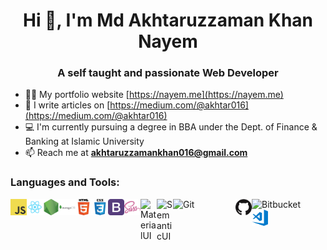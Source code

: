 <h1 align="center">Hi 👋, I'm Md Akhtaruzzaman Khan Nayem</h1>
<h3 align="center">A self taught and passionate Web Developer</h3>

- 👨‍💻 My portfolio website [https://nayem.me](https://nayem.me)
- 📝 I write articles on [https://medium.com/@akhtar016](https://medium.com/@akhtar016)
- 💻 I'm currently pursuing a degree in BBA under the Dept. of Finance & Banking at Islamic University
- 📫 Reach me at **akhtaruzzamankhan016@gmail.com**



### Languages and Tools:
[<img align="left" alt="JavaScript" width="26px" src="https://raw.githubusercontent.com/github/explore/master/topics/javascript/javascript.png" />](https://nayem.me)
[<img align="left" alt="ReactJs" width="26px" src="https://raw.githubusercontent.com/github/explore/master/topics/react/react.png" />](https://nayem.me)
[<img align="left" alt="Node.js" width="26px" src="https://raw.githubusercontent.com/github/explore/master/topics/nodejs/nodejs.png" />](https://nayem.me) 
[<img align="left" alt="MongoDB" width="26px" src="https://raw.githubusercontent.com/github/explore/master/topics/mongodb/mongodb.png" />](https://nayem.me)

[<img align="left" alt="HTML5" width="26px" src="https://raw.githubusercontent.com/github/explore/master/topics/html/html.png" />](https://nayem.me)
[<img align="left" alt="CSS3" width="26px" src="https://raw.githubusercontent.com/github/explore/master/topics/css/css.png" />](https://nayem.me)
[<img align="left" alt="Bootstrap" width="26px" src="https://raw.githubusercontent.com/github/explore/master/topics/bootstrap/bootstrap.png" />](https://nayem.me)
[<img align="left" alt="Sass" width="26px" src="https://raw.githubusercontent.com/github/explore/master/topics/sass/sass.png" />](https://nayem.me)

[<img align="left" alt="MaterialUI" width="26px" src="https://cdn.jsdelivr.net/npm/simple-icons@3.6.0/icons/material-ui.svg" />](https://nayem.me) 
[<img align="left" alt="SemanticUI" width="26px" src="https://semantic-ui.com/images/logo.png" />](https://nayem.me) 

[<img align="left" alt="Git" width="100px" src="https://git-scm.com/images/logo@2x.png" />](https://nayem.me)
[<img align="left" alt="GitHub" width="26px" src="https://raw.githubusercontent.com/github/explore/master/topics/github/github.png" />](https://nayem.me)
[<img align="left" alt="Bitbucket" width="100px" src="https://wac-cdn.atlassian.com/dam/jcr:c942540c-53ae-4357-bffa-ed37739d71b0/bitbucket-atlassian-logo.svg?cdnVersion=1246" />](https://nayem.me)

[<img align="left" alt="Visual Studio Code" width="26px" src="https://raw.githubusercontent.com/github/explore/master/topics/visual-studio-code/visual-studio-code.png" />](https://nayem.me)

<br />
<br />



<!--[<img align="left" alt="SQL" width="26px" src="https://raw.githubusercontent.com/github/explore/master/topics/sql/sql.png" />](https://nayem.me) -->
<!--[<img align="left" alt="Webstorm" width="26px" src="https://cdn.jsdelivr.net/npm/simple-icons@3.6.0/icons/webstorm.svg" />](https://nayem.me) -->
<!-- [<img align="left" alt="Gatsby" width="26px" src="https://raw.githubusercontent.com/github/explore/master/topics/gatsby/gatsby.png" />](https://proarif.com) -->
<!-- [<img align="left" alt="GraphQL" width="26px" src="https://raw.githubusercontent.com/github/explore/master/topics/graphql/graphql.png" />](https://proarif.com) -->
<!-- [<img align="left" alt="Deno" width="26px" src="https://raw.githubusercontent.com/github/explore/master/topics/deno/deno.png" />](https://proarif.com) -->
<!--[<img align="left" alt="MySQL" width="26px" src="https://raw.githubusercontent.com/github/explore/master/topics/mysql/mysql.png" />](https://nayem.me) -->
<!-- [<img align="left" alt="GitLab" width="26px" src="https://cdn.jsdelivr.net/npm/simple-icons@v3/icons/gitlab.svg" />](https://nayem.me)  -->
<!--[<img align="left" alt="Terminal" width="26px" src="https://raw.githubusercontent.com/github/explore/master/topics/terminal/terminal.png" />](https://nayem.me) -->
